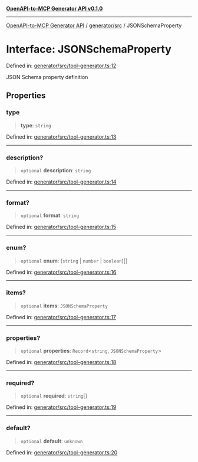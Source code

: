 [**OpenAPI-to-MCP Generator API v0.1.0**](../../../README.md)

***

[OpenAPI-to-MCP Generator API](../../../modules.md) / [generator/src](../README.md) / JSONSchemaProperty

# Interface: JSONSchemaProperty

Defined in: [generator/src/tool-generator.ts:12](https://github.com/salacoste/openapi-mcp-generator/blob/fda5c6400a831cddbad9eacd652e11b2f7410b22/packages/generator/src/tool-generator.ts#L12)

JSON Schema property definition

## Properties

### type

> **type**: `string`

Defined in: [generator/src/tool-generator.ts:13](https://github.com/salacoste/openapi-mcp-generator/blob/fda5c6400a831cddbad9eacd652e11b2f7410b22/packages/generator/src/tool-generator.ts#L13)

***

### description?

> `optional` **description**: `string`

Defined in: [generator/src/tool-generator.ts:14](https://github.com/salacoste/openapi-mcp-generator/blob/fda5c6400a831cddbad9eacd652e11b2f7410b22/packages/generator/src/tool-generator.ts#L14)

***

### format?

> `optional` **format**: `string`

Defined in: [generator/src/tool-generator.ts:15](https://github.com/salacoste/openapi-mcp-generator/blob/fda5c6400a831cddbad9eacd652e11b2f7410b22/packages/generator/src/tool-generator.ts#L15)

***

### enum?

> `optional` **enum**: (`string` \| `number` \| `boolean`)[]

Defined in: [generator/src/tool-generator.ts:16](https://github.com/salacoste/openapi-mcp-generator/blob/fda5c6400a831cddbad9eacd652e11b2f7410b22/packages/generator/src/tool-generator.ts#L16)

***

### items?

> `optional` **items**: `JSONSchemaProperty`

Defined in: [generator/src/tool-generator.ts:17](https://github.com/salacoste/openapi-mcp-generator/blob/fda5c6400a831cddbad9eacd652e11b2f7410b22/packages/generator/src/tool-generator.ts#L17)

***

### properties?

> `optional` **properties**: `Record`\<`string`, `JSONSchemaProperty`\>

Defined in: [generator/src/tool-generator.ts:18](https://github.com/salacoste/openapi-mcp-generator/blob/fda5c6400a831cddbad9eacd652e11b2f7410b22/packages/generator/src/tool-generator.ts#L18)

***

### required?

> `optional` **required**: `string`[]

Defined in: [generator/src/tool-generator.ts:19](https://github.com/salacoste/openapi-mcp-generator/blob/fda5c6400a831cddbad9eacd652e11b2f7410b22/packages/generator/src/tool-generator.ts#L19)

***

### default?

> `optional` **default**: `unknown`

Defined in: [generator/src/tool-generator.ts:20](https://github.com/salacoste/openapi-mcp-generator/blob/fda5c6400a831cddbad9eacd652e11b2f7410b22/packages/generator/src/tool-generator.ts#L20)
